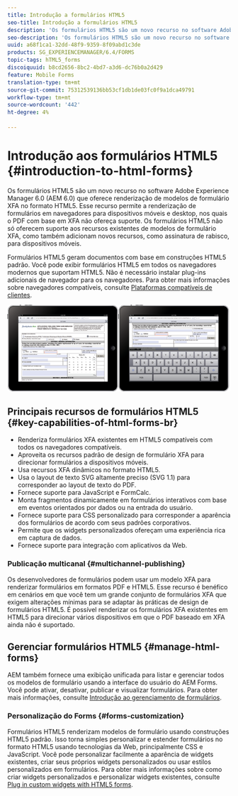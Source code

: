 ```yaml
---
title: Introdução a formulários HTML5
seo-title: Introdução a formulários HTML5
description: 'Os formulários HTML5 são um novo recurso no software Adobe Experience Manager 6.0 (AEM 6.0) que oferece renderização de modelos de formulário XFA no formato HTML5. '
seo-description: 'Os formulários HTML5 são um novo recurso no software Adobe Experience Manager 6.0 (AEM 6.0) que oferece renderização de modelos de formulário XFA no formato HTML5. '
uuid: a68f1ca1-32dd-48f9-9359-8f09abd1c3de
products: SG_EXPERIENCEMANAGER/6.4/FORMS
topic-tags: hTML5_forms
discoiquuid: b8cd2656-8bc2-4bd7-a3d6-dc76b0a2d429
feature: Mobile Forms
translation-type: tm+mt
source-git-commit: 75312539136bb53cf1db1de03fc0f9a1dca49791
workflow-type: tm+mt
source-wordcount: '442'
ht-degree: 4%

---
```



# Introdução aos formulários HTML5 {#introduction-to-html-forms}

Os formulários HTML5 são um novo recurso no software Adobe Experience Manager 6.0 (AEM 6.0) que oferece renderização de modelos de formulário XFA no formato HTML5. Esse recurso permite a renderização de formulários em navegadores para dispositivos móveis e desktop, nos quais o PDF com base em XFA não ofereça suporte. Os formulários HTML5 não só oferecem suporte aos recursos existentes de modelos de formulário XFA, como também adicionam novos recursos, como assinatura de rabisco, para dispositivos móveis.

Formulários HTML5 geram documentos com base em construções HTML5 padrão. Você pode exibir formulários HTML5 em todos os navegadores modernos que suportam HTML5. Não é necessário instalar plug-ins adicionais de navegador para os navegadores. Para obter mais informações sobre navegadores compatíveis, consulte [Plataformas compatíveis de clientes](https://adobe.com/go/learn_aemforms_supportedplatforms_63).

![](do-not-localize/mobile_form_on_an_ipad_date_14.png)

## Principais recursos de formulários HTML5 {#key-capabilities-of-html-forms-br}

* Renderiza formulários XFA existentes em HTML5 compatíveis com todos os navegadores compatíveis.
* Aproveita os recursos padrão de design de formulário XFA para direcionar formulários a dispositivos móveis.
* Usa recursos XFA dinâmicos no formato HTML5.
* Usa o layout de texto SVG altamente preciso (SVG 1.1) para corresponder ao layout de texto do PDF.
* Fornece suporte para JavaScript e FormCalc.
* Monta fragmentos dinamicamente em formulários interativos com base em eventos orientados por dados ou na entrada do usuário.
* Fornece suporte para CSS personalizado para corresponder a aparência dos formulários de acordo com seus padrões corporativos.
* Permite que os widgets personalizados ofereçam uma experiência rica em captura de dados.
* Fornece suporte para integração com aplicativos da Web.

### Publicação multicanal {#multichannel-publishing}

Os desenvolvedores de formulários podem usar um modelo XFA para renderizar formulários em formatos PDF e HTML5. Esse recurso é benéfico em cenários em que você tem um grande conjunto de formulários XFA que exigem alterações mínimas para se adaptar às práticas de design de formulários HTML5. É possível renderizar os formulários XFA existentes em HTML5 para direcionar vários dispositivos em que o PDF baseado em XFA ainda não é suportado.

## Gerenciar formulários HTML5 {#manage-html-forms}

AEM também fornece uma exibição unificada para listar e gerenciar todos os modelos de formulário usando a interface do usuário do AEM Forms. Você pode ativar, desativar, publicar e visualizar formulários. Para obter mais informações, consulte [Introdução ao gerenciamento de formulários](/help/forms/using/introduction-managing-forms.md).

### Personalização do Forms {#forms-customization}

Formulários HTML5 renderizam modelos de formulário usando construções HTML5 padrão. Isso torna simples personalizar e estender formulários no formato HTML5 usando tecnologias da Web, principalmente CSS e JavaScript. Você pode personalizar facilmente a aparência de widgets existentes, criar seus próprios widgets personalizados ou usar estilos personalizados em formulários. Para obter mais informações sobre como criar widgets personalizados e personalizar widgets existentes, consulte [Plug in custom widgets with HTML5 forms](/help/forms/using/custom-widgets.md).
